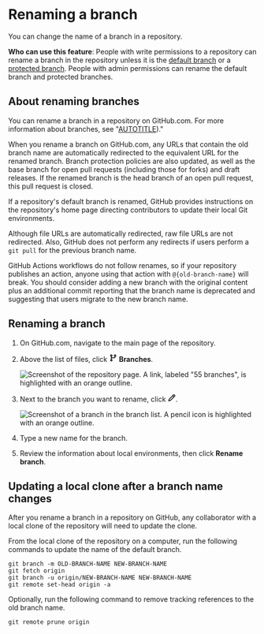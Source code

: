 # Renaming a branch

You can change the name of a branch in a repository.

**Who can use this feature**: People with write permissions to a repository can rename a branch in the repository unless it is the [default branch](/pull-requests/collaborating-with-pull-requests/proposing-changes-to-your-work-with-pull-requests/about-branches#about-the-default-branch) or a [protected branch](/repositories/configuring-branches-and-merges-in-your-repository/managing-protected-branches/about-protected-branches). People with admin permissions can rename the default branch and protected branches.
## About renaming branches

You can rename a branch in a repository on GitHub.com. For more information about branches, see "[AUTOTITLE](/pull-requests/collaborating-with-pull-requests/proposing-changes-to-your-work-with-pull-requests/about-branches))."

When you rename a branch on GitHub.com, any URLs that contain the old branch name are automatically redirected to the equivalent URL for the renamed branch. Branch protection policies are also updated, as well as the base branch for open pull requests (including those for forks) and draft releases. If the renamed branch is the head branch of an open pull request, this pull request is closed.

If a repository's default branch is renamed, GitHub provides instructions on the repository's home page directing contributors to update their local Git environments.

Although file URLs are automatically redirected, raw file URLs are not redirected. Also, GitHub does not perform any redirects if users perform a `git pull` for the previous branch name.

GitHub Actions workflows do not follow renames, so if your repository publishes an action, anyone using that action with `@{old-branch-name}` will break. You should consider adding a new branch with the original content plus an additional commit reporting that the branch name is deprecated and suggesting that users migrate to the new branch name.

## Renaming a branch

1. On GitHub.com, navigate to the main page of the repository.

1. Above the list of files, click <svg version="1.1" width="16" height="16" viewBox="0 0 16 16" class="octicon octicon-git-branch" aria-hidden="true"><path d="M9.5 3.25a2.25 2.25 0 1 1 3 2.122V6A2.5 2.5 0 0 1 10 8.5H6a1 1 0 0 0-1 1v1.128a2.251 2.251 0 1 1-1.5 0V5.372a2.25 2.25 0 1 1 1.5 0v1.836A2.493 2.493 0 0 1 6 7h4a1 1 0 0 0 1-1v-.628A2.25 2.25 0 0 1 9.5 3.25Zm-6 0a.75.75 0 1 0 1.5 0 .75.75 0 0 0-1.5 0Zm8.25-.75a.75.75 0 1 0 0 1.5.75.75 0 0 0 0-1.5ZM4.25 12a.75.75 0 1 0 0 1.5.75.75 0 0 0 0-1.5Z"></path></svg> **Branches**.

   ![Screenshot of the repository page. A link, labeled "55 branches", is highlighted with an orange outline.](/assets/images/help/branches/branches-overview-link.png)

1. Next to the branch you want to rename, click <svg version="1.1" width="16" height="16" viewBox="0 0 16 16" class="octicon octicon-pencil" aria-label="Rename branch" role="img"><path d="M11.013 1.427a1.75 1.75 0 0 1 2.474 0l1.086 1.086a1.75 1.75 0 0 1 0 2.474l-8.61 8.61c-.21.21-.47.364-.756.445l-3.251.93a.75.75 0 0 1-.927-.928l.929-3.25c.081-.286.235-.547.445-.758l8.61-8.61Zm.176 4.823L9.75 4.81l-6.286 6.287a.253.253 0 0 0-.064.108l-.558 1.953 1.953-.558a.253.253 0 0 0 .108-.064Zm1.238-3.763a.25.25 0 0 0-.354 0L10.811 3.75l1.439 1.44 1.263-1.263a.25.25 0 0 0 0-.354Z"></path></svg>.

    ![Screenshot of a branch in the branch list. A pencil icon is highlighted with an orange outline.](/assets/images/help/branches/branch-rename-edit.png)
1. Type a new name for the branch.
1. Review the information about local environments, then click **Rename branch**.

## Updating a local clone after a branch name changes

After you rename a branch in a repository on GitHub, any collaborator with a local clone of the repository will need to update the clone.

From the local clone of the repository on a computer, run the following commands to update the name of the default branch.

```shell
git branch -m OLD-BRANCH-NAME NEW-BRANCH-NAME
git fetch origin
git branch -u origin/NEW-BRANCH-NAME NEW-BRANCH-NAME
git remote set-head origin -a
```

Optionally, run the following command to remove tracking references to the old branch name.

```shell
git remote prune origin
```
